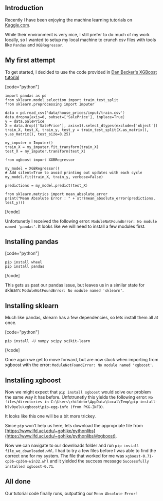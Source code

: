 ## Introduction

Recently I have been enjoying the machine learning tutorials on [Kaggle.com](https://www.kaggle.com/richardhildebrand).

While their environment is very nice, I still prefer to do much of my work locally, so I wanted to setup my local machine to crunch csv files with tools like `Pandas` and `XGBRegressor`.

## My first attempt

To get started, I decided to use the code provided in [Dan Becker's XGBoost tutorial](https://www.kaggle.com/dansbecker/learning-to-use-xgboost/notebook)

[code="python"]

    import pandas as pd
    from sklearn.model_selection import train_test_split
    from sklearn.preprocessing import Imputer

    data = pd.read_csv('data/house_prices/input/train.csv')
    data.dropna(axis=0, subset=['SalePrice'], inplace=True)
    y = data.SalePrice
    X = data.drop(['SalePrice'], axis=1).select_dtypes(exclude=['object'])
    train_X, test_X, train_y, test_y = train_test_split(X.as_matrix(), y.as_matrix(), test_size=0.25)

    my_imputer = Imputer()
    train_X = my_imputer.fit_transform(train_X)
    test_X = my_imputer.transform(test_X)

    from xgboost import XGBRegressor

    my_model = XGBRegressor()
    # Add silent=True to avoid printing out updates with each cycle
    my_model.fit(train_X, train_y, verbose=False)

    predictions = my_model.predict(test_X)

    from sklearn.metrics import mean_absolute_error
    print("Mean Absolute Error : " + str(mean_absolute_error(predictions, test_y)))
    
[/code]

Unfortunetly I received the following error: `ModuleNotFoundError: No module named 'pandas'`. It looks like we will need to install a few modules first.

## Installing pandas

[code="python"]

    pip install wheel
    pip install pandas
 
[/code]

This gets us past our pandas issue, but leaves us in a similar state for sklearn: `ModuleNotFoundError: No module named 'sklearn'`.
    
## Installing sklearn

Much like pandas, sklearn has a few dependencies, so lets install them all at once.

[code="python"]

    pip install -U numpy scipy scikit-learn

[/code]

Once again we get to move forward, but are now stuck when importing from xgboost with the error: `ModuleNotFoundError: No module named 'xgboost'`.

## Installing xgboost

Now we might expect that `pip install xgboost` would solve our problem the same way it has before. Unfotrunetly this yields the following error: `No files/directories in C:\Users\rhildebr\AppData\Local\Temp\pip-install-blv0yelu\xgboost\pip-egg-info (from PKG-INFO)`.

It looks like this one will be a bit more trickey.

Since `pip` won't help us here, lets download the appropriate file from [https://www.lfd.uci.edu/~gohlke/pythonlibs](https://www.lfd.uci.edu/~gohlke/pythonlibs/#xgboost).

Now we can navigate to our downloads folder and run `pip install file_we_downloaded.whl`. I had to try a few files before I was able to find the correct one for my system. The file that worked for me was `xgboost-0.71-cp36-cp36m-win32.whl` and it yielded the success message `Successfully installed xgboost-0.71`.

## All done

Our tutorial code finally runs, outputting our `Mean Absolute Error`!
